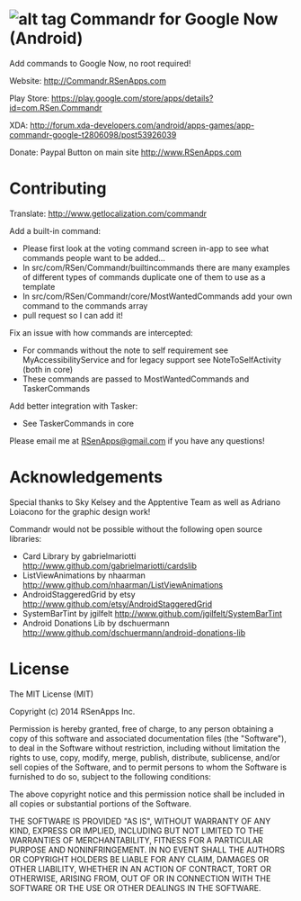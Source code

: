 ![alt tag](http://commandr.rsenapps.com/commandrfeature.jpg)
Commandr for Google Now (Android)
================

Add commands to Google Now, no root required!

Website: http://Commandr.RSenApps.com

Play Store: https://play.google.com/store/apps/details?id=com.RSen.Commandr

XDA: http://forum.xda-developers.com/android/apps-games/app-commandr-google-t2806098/post53926039

Donate: Paypal Button on main site http://www.RSenApps.com

Contributing
================

Translate: http://www.getlocalization.com/commandr

Add a built-in command:
 - Please first look at the voting command screen in-app to see what commands people want to be added...
 - In src/com/RSen/Commandr/builtincommands there are many examples of different types of commands duplicate one of them to use as a template
 - In src/com/RSen/Commandr/core/MostWantedCommands add your own command to the commands array
 - pull request so I can add it!
 
Fix an issue with how commands are intercepted:
 - For commands without the note to self requirement see MyAccessibilityService and for legacy support see NoteToSelfActivity (both in core)
 - These commands are passed to MostWantedCommands and TaskerCommands
 
Add better integration with Tasker:
 - See TaskerCommands in core
 
Please email me at RSenApps@gmail.com if you have any questions!

Acknowledgements
================

Special thanks to Sky Kelsey and the Apptentive Team as well as Adriano Loiacono for the graphic design work!

Commandr would not be possible without the following open source libraries:
 - Card Library by gabrielmariotti http://www.github.com/gabrielmariotti/cardslib
 - ListViewAnimations by nhaarman http://www.github.com/nhaarman/ListViewAnimations
 - AndroidStaggeredGrid by etsy  http://www.github.com/etsy/AndroidStaggeredGrid
 - SystemBarTint by jgilfelt http://www.github.com/jgilfelt/SystemBarTint
 - Android Donations Lib by dschuermann http://www.github.com/dschuermann/android-donations-lib

License
================
The MIT License (MIT)

Copyright (c) 2014 RSenApps Inc.

Permission is hereby granted, free of charge, to any person obtaining a copy
of this software and associated documentation files (the "Software"), to deal
in the Software without restriction, including without limitation the rights
to use, copy, modify, merge, publish, distribute, sublicense, and/or sell
copies of the Software, and to permit persons to whom the Software is
furnished to do so, subject to the following conditions:

The above copyright notice and this permission notice shall be included in all
copies or substantial portions of the Software.

THE SOFTWARE IS PROVIDED "AS IS", WITHOUT WARRANTY OF ANY KIND, EXPRESS OR
IMPLIED, INCLUDING BUT NOT LIMITED TO THE WARRANTIES OF MERCHANTABILITY,
FITNESS FOR A PARTICULAR PURPOSE AND NONINFRINGEMENT. IN NO EVENT SHALL THE
AUTHORS OR COPYRIGHT HOLDERS BE LIABLE FOR ANY CLAIM, DAMAGES OR OTHER
LIABILITY, WHETHER IN AN ACTION OF CONTRACT, TORT OR OTHERWISE, ARISING FROM,
OUT OF OR IN CONNECTION WITH THE SOFTWARE OR THE USE OR OTHER DEALINGS IN THE
SOFTWARE.
